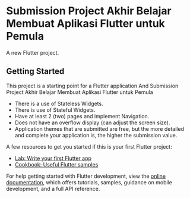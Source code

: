 # Submission Project Akhir Belajar Membuat Aplikasi Flutter untuk Pemula

A new Flutter project.

## Getting Started

This project is a starting point for a Flutter application And Submission Project Akhir Belajar Membuat Aplikasi Flutter untuk Pemula
- There is a use of Stateless Widgets.
- There is use of Stateful Widgets.
- Have at least 2 (two) pages and implement Navigation.
- Does not have an overflow display (can adjust the screen size).
- Application themes that are submitted are free, but the more detailed and complete your application is, the higher the submission value.

A few resources to get you started if this is your first Flutter project:

- [Lab: Write your first Flutter app](https://docs.flutter.dev/get-started/codelab)
- [Cookbook: Useful Flutter samples](https://docs.flutter.dev/cookbook)

For help getting started with Flutter development, view the
[online documentation](https://docs.flutter.dev/), which offers tutorials,
samples, guidance on mobile development, and a full API reference.
